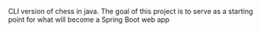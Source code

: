 CLI version of chess in java. The goal of this project is to serve as a starting point for what will become a Spring Boot web app 